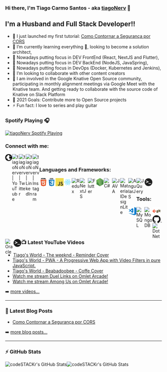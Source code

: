 ### Hi there, I'm Tiago Carmo Santos - aka [tiagoNerv][course] 👋

<!-- [![Website](https://miro.medium.com/fit/c/40/40/1*HH5yIWs5L9U2814AYM1rZw.gif)](https://medium.com/@tiagocarmosantos)
[![Twitter Follow](https://pbs.twimg.com/profile_images/1364817710/contra_luz_400x400.jpg)](https://twitter.com/tiagocarmosanto) -->

## I'm a Husband and Full Stack Developer!!

- 🔭 I just launched my first tutorial: [Como Contornar a Segurança por CORS][website]
- 🌱 I’m currently learning everything 🤣, looking to become a solution architect,
- 🌱 Nowadays putting focus in DEV FrontEnd (React, NextJS and Flutter),
- 🌱 Nowadays putting focus in DEV BackEnd (NodeJS, JavaSpring), 
- 🌱 Nowadays putting focus in DevOps (Docker, Kubernetes and Jenkins),
- 👯 I’m looking to collaborate with other content creators
- 👯 I am involved in the Google Knative Open Source community, participating in monthly alignment meetings via Google Meet with the Knative team. And getting ready to collaborate with the source code of Knative on Slack Platform
- 🥅 2021 Goals: Contribute more to Open Source projects
- ⚡ Fun fact: I love to series and play guitar

### Spotify Playing 🎧

[<img src="https://mir-s3-cdn-cf.behance.net/project_modules/max_1200/834de383681943.5d8a9b0e5b13f.gif" alt="tiagoNerv Spotify Playing" width="350" />](https://open.spotify.com/user/12152612751)

### Connect with me:

[<img align="left" alt="tiagoNerv | Medium" width="22px" src="https://raw.githubusercontent.com/iconic/open-iconic/master/svg/globe.svg" />][website]
[<img align="left" alt="tiagoNerv | YouTube" width="22px" src="https://cdn.jsdelivr.net/npm/simple-icons@v3/icons/youtube.svg" />][youtube]
[<img align="left" alt="tiagoNerv | Twitter" width="22px" src="https://cdn.jsdelivr.net/npm/simple-icons@v3/icons/twitter.svg" />][twitter]
[<img align="left" alt="tiagoNerv | LinkedIn" width="22px" src="https://cdn.jsdelivr.net/npm/simple-icons@v3/icons/linkedin.svg" />][linkedin]
[<img align="left" alt="tiagoNerv | Instagram" width="22px" src="https://cdn.jsdelivr.net/npm/simple-icons@v3/icons/instagram.svg" />][instagram]

<br />

### Languages and Frameworks:

[<img align="left" alt="HTML5" width="26px" src="https://raw.githubusercontent.com/github/explore/80688e429a7d4ef2fca1e82350fe8e3517d3494d/topics/html/html.png" />][gitRepo]
[<img align="left" alt="CSS3" width="26px" src="https://raw.githubusercontent.com/github/explore/80688e429a7d4ef2fca1e82350fe8e3517d3494d/topics/css/css.png" />][gitRepo]
[<img align="left" alt="JavaScript" width="26px" src="https://raw.githubusercontent.com/github/explore/80688e429a7d4ef2fca1e82350fe8e3517d3494d/topics/javascript/javascript.png" />][gitRepo]
[<img align="left" alt="React" width="26px" src="https://raw.githubusercontent.com/github/explore/80688e429a7d4ef2fca1e82350fe8e3517d3494d/topics/react/react.png" />][gitRepo]
[<img align="left" alt="Redux" width="26px" src="https://camo.githubusercontent.com/a664defdd5c2ec93a3fbfb51e0f2aaafa5dc57bf1e13aa47456ced037b3cebe8/68747470733a2f2f676574626f6f7473747261702e636f6d2f646f63732f352e302f6173736574732f6272616e642f626f6f7473747261702d6c6f676f2d736861646f772e706e67" />][gitRepo]
[<img align="left" alt="NextJS" width="26px" src="https://images.ctfassets.net/23aumh6u8s0i/c04wENP3FnbevwdWzrePs/1e2739fa6d0aa5192cf89599e009da4e/nextjs" />][gitRepo]
[<img align="left" alt="Flutter" width="26px" src="https://i.pinimg.com/originals/c1/65/1f/c1651f598d212acdfe551f103548e495.png" />][gitRepo]
[<img align="left" alt="Node.js" width="26px" src="https://raw.githubusercontent.com/github/explore/80688e429a7d4ef2fca1e82350fe8e3517d3494d/topics/nodejs/nodejs.png" />][gitRepo]
[<img align="left" alt="C#" width="26px" src="https://growiz.com.br/wp-content/uploads/2020/08/kisspng-c-programming-language-logo-microsoft-visual-stud-atlas-portfolio-5b899192d7c600.1628571115357423548838.png" />][gitRepo]
[<img align="left" alt="JAVA" width="26px" src="https://upload.wikimedia.org/wikipedia/pt/thumb/3/30/Java_programming_language_logo.svg/1200px-Java_programming_language_logo.svg.png" />][gitRepo]
[<img align="left" alt="MaterialDesignLite" width="26px" src="https://cms-assets.tutsplus.com/uploads/users/30/posts/24370/preview_image/mdl.png" />][gitRepo]
[<img align="left" alt="AngularJS" width="26px" src="https://img2.gratispng.com/20180701/rht/kisspng-angularjs-logo-javascript-security-token-5b38e22b8a3f38.7851363415304545715663.jpg" />][gitRepo]
[<img align="left" alt="JQuery" width="26px" src="https://logodownload.org/wp-content/uploads/2017/10/jquery-logo.png" />][gitRepo]
[<img align="left" alt="Terminal" width="26px" src="https://raw.githubusercontent.com/github/explore/80688e429a7d4ef2fca1e82350fe8e3517d3494d/topics/terminal/terminal.png" />][gitRepo]

<br />
<br />

### Tools:

[<img align="left" alt="Visual Studio Code" width="26px" src="https://raw.githubusercontent.com/github/explore/80688e429a7d4ef2fca1e82350fe8e3517d3494d/topics/visual-studio-code/visual-studio-code.png" />][gitRepo]
[<img align="left" alt="MySQL" width="26px" src="http://lrodrigo.sgs.lncc.br/wp/wp-content/uploads/2017/11/mysql_hosting.png" />][gitRepo]
[<img align="left" alt="MongoDB" width="26px" src="https://media-exp1.licdn.com/dms/image/C560BAQGC029P7UbAMQ/company-logo_200_200/0/1562088387077?e=2159024400&v=beta&t=lEY4Obku1xJ3BB_BpN3Np9ILy8_zaB1_yjsfH9A57qs" />][gitRepo]
[<img align="left" alt="Git" width="26px" src="https://raw.githubusercontent.com/github/explore/80688e429a7d4ef2fca1e82350fe8e3517d3494d/topics/git/git.png" />][gitRepo]
[<img align="left" alt="GitHub" width="26px" src="https://raw.githubusercontent.com/github/explore/78df643247d429f6cc873026c0622819ad797942/topics/github/github.png" />][gitRepo]
[<img align="left" alt="DotNet" width="26px" src="https://dejanstojanovic.net/media/131809/1x1.png" />][gitRepo]
[<img align="left" alt="Oracle" width="26px" src="https://1.bp.blogspot.com/-qPXInhFPI7I/XYIzpSov7II/AAAAAAAALLA/zbDYpdCC0gcoegUaQbV8lL_bWEKXjSIaACLcBGAsYHQ/s1600/oracle-cloud-logo.png" />][gitRepo]
[<img align="left" alt="Terminal" width="26px" src="https://raw.githubusercontent.com/github/explore/80688e429a7d4ef2fca1e82350fe8e3517d3494d/topics/terminal/terminal.png" />][gitRepo]


<br />
<br />

---

### 📺 Latest YouTube Videos
<!-- YOUTUBE:START -->
- [Tiago's World - The weeknd - Reminder Cover](https://www.youtube.com/watch?v=ThFt_LdANuI)
- [Tiago's World - PWA - A Progressive Web App with Video Filters in pure JavaScript.](https://www.youtube.com/watch?v=s3icm2SKa2A)
- [Tiago's World - Beabadoobee - Coffe Cover](https://www.youtube.com/watch?v=OYDdVAC7RtU)
- [Watch me stream Duel Links on Omlet Arcade!](https://www.youtube.com/watch?v=v4JC1EdSDAo)
- [Watch me stream Among Us on Omlet Arcade!](https://www.youtube.com/watch?v=3DKyaqZoQoQ)
<!-- YOUTUBE:END -->

➡️ [more videos...][youtube]

---
### 📕 Latest Blog Posts

<!-- BLOG-POST-LIST:START -->
- [Como Contornar a Segurança por CORS](https://medium.com/tiagos-world-tricks-and-tips/como-contornar-a-seguran%C3%A7a-por-cors-8634f501d3ef?source=rss----a309fafd01d---4)
<!-- BLOG-POST-LIST:END -->

➡️ [more blog posts...][website]

---

<!-- <details>
  <summary>:zap: Recent GitHub Activity</summary>
  
<!--START_SECTION:activity-->
<!-- 1. ❌ Closed PR [#1](https://github.com/codeSTACKr/spotify-now-playing/pull/1) in [codeSTACKr/spotify-now-playing](https://github.com/codeSTACKr/spotify-now-playing)
1. 🗣 Commented on [#1](https://github.com/codeSTACKr/spotify-now-playing/issues/1) in [codeSTACKr/spotify-now-playing](https://github.com/codeSTACKr/spotify-now-playing)
2. ❗️ Closed issue [#8](https://github.com/codeSTACKr/free-developer-resources/issues/8) in [codeSTACKr/free-developer-resources](https://github.com/codeSTACKr/free-developer-resources)
3. 🗣 Commented on [#8](https://github.com/codeSTACKr/free-developer-resources/issues/8) in [codeSTACKr/free-developer-resources](https://github.com/codeSTACKr/free-developer-resources)
4. 🗣 Commented on [#7](https://github.com/codeSTACKr/free-developer-resources/issues/7) in [codeSTACKr/free-developer-resources](https://github.com/codeSTACKr/free-developer-resources) -->
<!--END_SECTION:activity-->

<!-- </details> -->

<!-- <details> -->
  <!-- <summary>:zap: GitHub Stats</summary> -->
  
### ⚡ GitHub Stats

  <img align="left" alt="codeSTACKr's GitHub Stats" src="https://github-readme-stats.codestackr.vercel.app/api?username=tiagocarmosantos&show_icons=true&hide_border=true&count_private=true&theme=tokyonight" />

  <img align="left" alt="codeSTACKr's GitHub Stats" src="https://github-readme-stats.vercel.app/api/top-langs/?username=tiagocarmosantos" />

<!-- </details> -->

[website]: https://medium.com/@tiagocarmosantos
[course]: https://www.sololearn.com/profile/2138389
[devTips]: https://www.youtube.com/watch?v=POCP4g6wuRY&list=PLsV2-6O9IAyks7BmbdYB0VmM154ai_Ssg
[twitter]: https://twitter.com/tiagocarmosanto
[youtube]: https://www.youtube.com/c/TiagoCarmoSantos
[instagram]: https://www.instagram.com/tiagocarmosantos/
[linkedin]: https://www.linkedin.com/in/tiagocarmosantos/
[webdevplaylist]: https://deezer.page.link/czqgCocTkzY5QHYQ9
[jsplaylist]: https://open.spotify.com/playlist/25awem2URSig7O35PJ0Eyu?si=a223c9e6dcd4491e
[cssplaylist]: https://open.spotify.com/playlist/37i9dQZF1DZ06evO1MEzV6?si=3b189b478ac6436e
[reactplaylist]: https://open.spotify.com/artist/6KImCVD70vtIoJWnq6nGn3?si=qt7rtI2GQAGAsGurtEFlBw
[gitRepo]: https://github.com/tiagocarmosantos?tab=repositories
